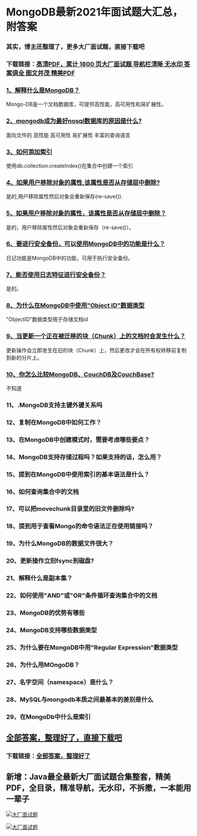 # MongoDB最新2021年面试题大汇总，附答案

### 其实，博主还整理了，更多大厂面试题，直接下载吧

### 下载链接：[高清PDF，累计 1800 页大厂面试题  导航栏清晰 无水印  答案俱全 图文并茂  精美PDF](https://github.com/liantengda/JavaEngineerBooks/blob/master/docs/index.md)



### [1、解释什么是MongoDB？](https://github.com/liantengda/JavaEngineerBooks/blob/master/docs/MongoDB/MongoDB最新2021年面试题大汇总，附答案.md#1解释什么是mongodb)  


Mongo-DB是一个文档数据库，可提供高性能，高可用性和易扩展性。


### [2、mongodb成为最好nosql数据库的原因是什么?](https://github.com/liantengda/JavaEngineerBooks/blob/master/docs/MongoDB/MongoDB最新2021年面试题大汇总，附答案.md#2mongodb成为最好nosql数据库的原因是什么)  


面向文件的 高性能 高可用性 易扩展性 丰富的查询语言


### [3、如何添加索引](https://github.com/liantengda/JavaEngineerBooks/blob/master/docs/MongoDB/MongoDB最新2021年面试题大汇总，附答案.md#3如何添加索引)  


使用db.collection.createIndex()在集合中创建一个索引


### [4、如果用户移除对象的属性,该属性是否从存储层中删除?](https://github.com/liantengda/JavaEngineerBooks/blob/master/docs/MongoDB/MongoDB最新2021年面试题大汇总，附答案.md#4如果用户移除对象的属性,该属性是否从存储层中删除)  


是的,用户移除属性然后对象会重新保存(re-save()).


### [5、如果用户移除对象的属性，该属性是否从存储层中删除？](https://github.com/liantengda/JavaEngineerBooks/blob/master/docs/MongoDB/MongoDB最新2021年面试题大汇总，附答案.md#5如果用户移除对象的属性该属性是否从存储层中删除)  


是的，用户移除属性然后对象会重新保存（re-save()）。


### [6、要进行安全备份，可以使用MongoDB中的功能是什么？](https://github.com/liantengda/JavaEngineerBooks/blob/master/docs/MongoDB/MongoDB最新2021年面试题大汇总，附答案.md#6要进行安全备份可以使用mongodb中的功能是什么)  


日记功能是MongoDB中的功能，可用于执行安全备份。


### [7、能否使用日志特征进行安全备份？](https://github.com/liantengda/JavaEngineerBooks/blob/master/docs/MongoDB/MongoDB最新2021年面试题大汇总，附答案.md#7能否使用日志特征进行安全备份)  


是的。


### [8、为什么在MongoDB中使用"Object ID"数据类型](https://github.com/liantengda/JavaEngineerBooks/blob/master/docs/MongoDB/MongoDB最新2021年面试题大汇总，附答案.md#8为什么在mongodb中使用"object-id"数据类型)  


"ObjectID"数据类型用于存储文档id


### [9、当更新一个正在被迁移的块（Chunk）上的文档时会发生什么？](https://github.com/liantengda/JavaEngineerBooks/blob/master/docs/MongoDB/MongoDB最新2021年面试题大汇总，附答案.md#9当更新一个正在被迁移的块chunk上的文档时会发生什么)  


更新操作会立即发生在旧的块（Chunk）上，然后更改才会在所有权转移前复制到新的分片上。


### [10、你怎么比较MongoDB、CouchDB及CouchBase?](https://github.com/liantengda/JavaEngineerBooks/blob/master/docs/MongoDB/MongoDB最新2021年面试题大汇总，附答案.md#10你怎么比较mongodbcouchdb及couchbase)  


不知道


### 11、.MongoDB支持主键外键关系吗
### 12、复制在MongoDB中如何工作？
### 13、在MongoDB中创建模式时，需要考虑哪些要点？
### 14、MongoDB支持存储过程吗？如果支持的话，怎么用？
### 15、提到在MongoDB中使用索引的基本语法是什么？
### 16、如何查询集合中的文档
### 17、可以把movechunk目录里的旧文件删除吗?
### 18、提到用于查看Mongo的命令语法正在使用链接吗？
### 19、为什么MongoDB的数据文件很大？
### 20、更新操作立刻fsync到磁盘?
### 21、解释什么是副本集？
### 22、如何使用"AND"或"OR"条件循环查询集合中的文档
### 23、MongoDB的优势有哪些
### 24、MongoDB支持哪些数据类型
### 25、为什么要在MongoDB中用"Regular Expression"数据类型
### 26、为什么用MOngoDB？
### 27、名字空间（namespace）是什么？
### 28、MySQL与mongodb本质之间最基本的差别是什么
### 29、在MongoDb中什么是索引




## [全部答案，整理好了，直接下载吧](https://github.com/liantengda/JavaEngineerBooks/blob/master/docs/daan.md)

### 下载链接：[全部答案，整理好了](https://github.com/liantengda/JavaEngineerBooks/blob/master/docs/daan.md)




## 新增：Java最全最新大厂面试题合集整套，精美PDF，全目录，精准导航，无水印，不拆撒，一本能用一辈子

[![大厂面试题](http://shasengbufa.com/img/1.jpg "叶子创业记")](http://shasengbufa.com/img/wechat.jpg "叶子创业记")

[![大厂面试题](http://shasengbufa.com/img/wechat.jpg "叶子创业记")](http://shasengbufa.com/img/wechat.jpg "叶子创业记")
